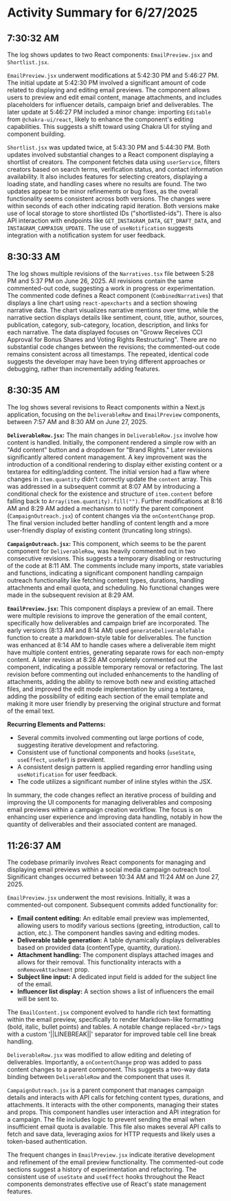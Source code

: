 # Activity Summary for 6/27/2025

## 7:30:32 AM
The log shows updates to two React components: `EmailPreview.jsx` and `Shortlist.jsx`.

`EmailPreview.jsx` underwent modifications at 5:42:30 PM and 5:46:27 PM.  The initial update at 5:42:30 PM involved a significant amount of code related to displaying and editing email previews. The component allows users to preview and edit email content, manage attachments, and includes placeholders for influencer details, campaign brief and deliverables. The later update at 5:46:27 PM included a minor change: importing `Editable` from `@chakra-ui/react`, likely to enhance the component's editing capabilities. This suggests a shift toward using Chakra UI for styling and component building.


`Shortlist.jsx` was updated twice, at 5:43:30 PM and 5:44:30 PM.  Both updates involved substantial changes to a React component displaying a shortlist of creators. The component fetches data using `userService`, filters creators based on search terms, verification status, and contact information availability.  It also includes features for selecting creators, displaying a loading state, and handling cases where no results are found. The two updates appear to be minor refinements or bug fixes, as the overall functionality seems consistent across both versions.  The changes were within seconds of each other indicating rapid iteration. Both versions make use of local storage to store shortlisted IDs ("shortlisted-ids").  There is also API interaction with endpoints like `GET_INSTAGRAM_DATA`, `GET_DRAFT_DATA`, and `INSTAGRAM_CAMPAIGN_UPDATE`.  The use of  `useNotification` suggests integration with a notification system for user feedback.


## 8:30:33 AM
The log shows multiple revisions of the `Narratives.tsx` file between 5:28 PM and 5:37 PM on June 26, 2025.  All revisions contain the same commented-out code, suggesting a work in progress or experimentation. The commented code defines a React component (`CombinedNarratives`) that displays a line chart using `react-apexcharts` and a section showing narrative data.  The chart visualizes narrative mentions over time, while the narrative section displays details like sentiment, count, title, author, sources, publication, category, sub-category, location, description, and links for each narrative.  The data displayed focuses on "Groww Receives CCI Approval for Bonus Shares and Voting Rights Restructuring". There are no substantial code changes between the revisions; the commented-out code remains consistent across all timestamps.  The repeated, identical code suggests the developer may have been trying different approaches or debugging, rather than incrementally adding features.


## 8:30:35 AM
The log shows several revisions to React components within a Next.js application, focusing on the `DeliverableRow` and `EmailPreview` components, between 7:57 AM and 8:30 AM on June 27, 2025.

**`DeliverableRow.jsx`:**  The main changes in `DeliverableRow.jsx` involve how content is handled.  Initially, the component rendered a simple row with an "Add content" button and a dropdown for "Brand Rights."  Later revisions significantly altered content management.  A key improvement was the introduction of a conditional rendering to display either existing content or a textarea for editing/adding content. The initial version had a flaw where changes in `item.quantity` didn't correctly update the `content` array. This was addressed in a subsequent commit at 8:07 AM by introducing a conditional check for the existence and structure of `item.content` before falling back to `Array(item.quantity).fill("")`. Further modifications at 8:16 AM and 8:29 AM added a mechanism to notify the parent component (`CampaignOutreach.jsx`) of content changes via the `onContentChange` prop. The final version included better handling of content length and a more user-friendly display of existing content (truncating long strings).

**`CampaignOutreach.jsx`:**  This component, which seems to be the parent component for `DeliverableRow`, was heavily commented out in two consecutive revisions. This suggests a temporary disabling or restructuring of the code at 8:11 AM. The comments include many imports, state variables and functions, indicating a significant component handling campaign outreach functionality like fetching content types, durations, handling attachments and email quota, and scheduling.  No functional changes were made in the subsequent revision at 8:29 AM.


**`EmailPreview.jsx`:**  This component displays a preview of an email.  There were multiple revisions to improve the generation of the email content, specifically how deliverables and campaign brief are incorporated. The early versions (8:13 AM and 8:14 AM) used `generateDeliverableTable` function to create a markdown-style table for deliverables. The function was enhanced at 8:14 AM to handle cases where a deliverable item might have multiple content entries, generating separate rows for each non-empty content. A later revision at 8:28 AM completely commented out the component, indicating a possible temporary removal or refactoring. The last revision before commenting out included enhancements to the handling of attachments,  adding the ability to remove both new and existing attached files, and improved the edit mode implementation by using a textarea, adding the possibility of editing each section of the email template and making it more user friendly by preserving the original structure and format of the email text.


**Recurring Elements and Patterns:**

*   Several commits involved commenting out large portions of code, suggesting iterative development and refactoring.
*   Consistent use of functional components and hooks (`useState`, `useEffect`, `useRef`) is prevalent.
*   A consistent design pattern is applied regarding error handling using `useNotification` for user feedback.
*   The code utilizes a significant number of inline styles within the JSX.


In summary, the code changes reflect an iterative process of building and improving the UI components for managing deliverables and composing email previews within a campaign creation workflow.  The focus is on enhancing user experience and improving data handling, notably in how the quantity of deliverables and their associated content are managed.


## 11:26:37 AM
The codebase primarily involves React components for managing and displaying email previews within a social media campaign outreach tool.  Significant changes occurred between 10:34 AM and 11:24 AM on June 27, 2025.

`EmailPreview.jsx` underwent the most revisions. Initially, it was a commented-out component.  Subsequent commits added functionality for:

* **Email content editing:**  An editable email preview was implemented, allowing users to modify various sections (greeting, introduction, call to action, etc.).  The component handles saving and editing modes.
* **Deliverable table generation:** A table dynamically displays deliverables based on provided data (contentType, quantity, duration).
* **Attachment handling:** The component displays attached images and allows for their removal.  This functionality interacts with a `onRemoveAttachment` prop.
* **Subject line input:** A dedicated input field is added for the subject line of the email.
* **Influencer list display:** A section shows a list of influencers the email will be sent to.

The `EmailContent.jsx` component evolved to handle rich text formatting within the email preview, specifically to render Markdown-like formatting (bold, italic, bullet points) and tables. A notable change replaced `<br/>` tags with a custom '||LINEBREAK||' separator for improved table cell line break handling.

`DeliverableRow.jsx` was modified to allow editing and deleting of deliverables. Importantly, a `onContentChange` prop was added to pass content changes to a parent component.  This suggests a two-way data binding between `DeliverableRow` and the component that uses it.

`CampaignOutreach.jsx` is a parent component that manages campaign details and interacts with API calls for fetching content types, durations, and attachments. It interacts with the other components, managing their states and props. This component handles user interaction and API integration for a campaign.  The file includes logic to prevent sending the email when insufficient email quota is available.  This file also makes several API calls to fetch and save data, leveraging axios for HTTP requests and likely uses a token-based authentication.


The frequent changes in `EmailPreview.jsx` indicate iterative development and refinement of the email preview functionality. The commented-out code sections suggest a history of experimentation and refactoring.  The consistent use of  `useState` and `useEffect` hooks throughout the React components demonstrates effective use of React's state management features.
